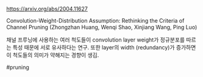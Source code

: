 https://arxiv.org/abs/2004.11627

Convolution-Weight-Distribution Assumption: Rethinking the Criteria of
  Channel Pruning (Zhongzhan Huang, Wenqi Shao, Xinjiang Wang, Ping Luo)

채널 프루닝에 사용하는 여러 척도들이 convolution layer weight가 정규분포를 따르는 특성 때문에 서로 유사하다는 연구. 또한 layer의 width (redundancy)가 증가하면 이 척도들의 의미가 약해지는 경향이 생김.

#pruning